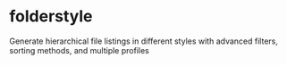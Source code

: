 # folderstyle
Generate hierarchical file listings in different styles with advanced filters, sorting methods, and multiple profiles
